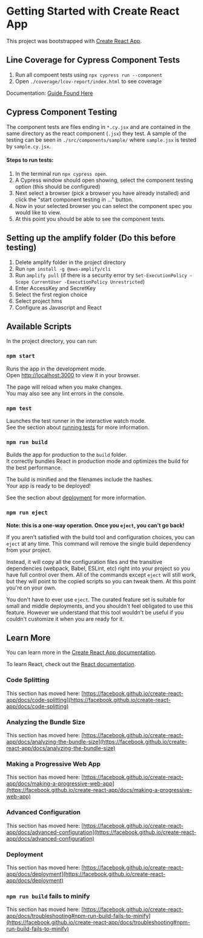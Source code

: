 # Getting Started with Create React App

This project was bootstrapped with [Create React App](https://github.com/facebook/create-react-app).

## Line Coverage for Cypress Component Tests
1. Run all compoent tests using `npx cypress run --component`
2. Open `./coverage/lcov-report/index.html` to see coverage

Documentation: [Guide Found Here](https://glebbahmutov.com/blog/component-code-coverage/)

## Cypress Component Testing
The component tests are files ending in `*.cy.jsx` and are contained in the same directory as the react component (`.jsx`) they test. A sample of the testing can be seen in `./src/components/sample/` where `sample.jsx` is tested by `sample.cy.jsx`.

#### Steps to run tests:
1. In the terminal run `npx cypress open`.
2. A Cypress window should open showing, select the component testing option (this should be configured)
3. Next select a browser (pick a browser you have already installed) and click the "start component testing in ..." button.
4. Now in your selected browser you can select the component spec you would like to view.
5. At this point you should be able to see the component tests.

## Setting up the amplify folder (Do this before testing)
1. Delete amplify folder in the project directory
2. Run `npm install -g @aws-amplify/cli`
3. Run `amplify pull` (if there is a security error try `Set-ExecutionPolicy -Scope CurrentUser -ExecutionPolicy Unrestricted`)
4. Enter AccessKey and SecretKey
5. Select the first region choice
6. Select project hms
7. Configure as Javascript and React


## Available Scripts

In the project directory, you can run:

### `npm start`

Runs the app in the development mode.\
Open [http://localhost:3000](http://localhost:3000) to view it in your browser.

The page will reload when you make changes.\
You may also see any lint errors in the console.

### `npm test`

Launches the test runner in the interactive watch mode.\
See the section about [running tests](https://facebook.github.io/create-react-app/docs/running-tests) for more information.

### `npm run build`

Builds the app for production to the `build` folder.\
It correctly bundles React in production mode and optimizes the build for the best performance.

The build is minified and the filenames include the hashes.\
Your app is ready to be deployed!

See the section about [deployment](https://facebook.github.io/create-react-app/docs/deployment) for more information.

### `npm run eject`

**Note: this is a one-way operation. Once you `eject`, you can't go back!**

If you aren't satisfied with the build tool and configuration choices, you can `eject` at any time. This command will remove the single build dependency from your project.

Instead, it will copy all the configuration files and the transitive dependencies (webpack, Babel, ESLint, etc) right into your project so you have full control over them. All of the commands except `eject` will still work, but they will point to the copied scripts so you can tweak them. At this point you're on your own.

You don't have to ever use `eject`. The curated feature set is suitable for small and middle deployments, and you shouldn't feel obligated to use this feature. However we understand that this tool wouldn't be useful if you couldn't customize it when you are ready for it.

## Learn More

You can learn more in the [Create React App documentation](https://facebook.github.io/create-react-app/docs/getting-started).

To learn React, check out the [React documentation](https://reactjs.org/).

### Code Splitting

This section has moved here: [https://facebook.github.io/create-react-app/docs/code-splitting](https://facebook.github.io/create-react-app/docs/code-splitting)

### Analyzing the Bundle Size

This section has moved here: [https://facebook.github.io/create-react-app/docs/analyzing-the-bundle-size](https://facebook.github.io/create-react-app/docs/analyzing-the-bundle-size)

### Making a Progressive Web App

This section has moved here: [https://facebook.github.io/create-react-app/docs/making-a-progressive-web-app](https://facebook.github.io/create-react-app/docs/making-a-progressive-web-app)

### Advanced Configuration

This section has moved here: [https://facebook.github.io/create-react-app/docs/advanced-configuration](https://facebook.github.io/create-react-app/docs/advanced-configuration)

### Deployment

This section has moved here: [https://facebook.github.io/create-react-app/docs/deployment](https://facebook.github.io/create-react-app/docs/deployment)

### `npm run build` fails to minify

This section has moved here: [https://facebook.github.io/create-react-app/docs/troubleshooting#npm-run-build-fails-to-minify](https://facebook.github.io/create-react-app/docs/troubleshooting#npm-run-build-fails-to-minify)

